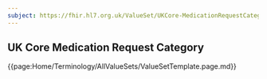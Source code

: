 ```yaml
---
subject: https://fhir.hl7.org.uk/ValueSet/UKCore-MedicationRequestCategory
---
```

## UK Core Medication Request Category

{{page:Home/Terminology/AllValueSets/ValueSetTemplate.page.md}}